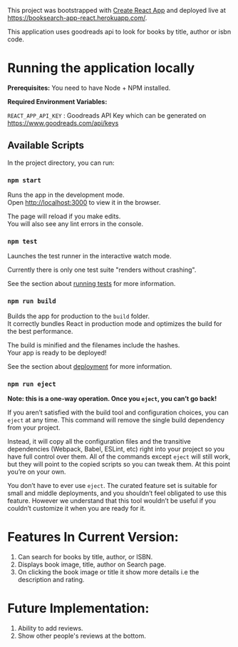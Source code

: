 
This project was bootstrapped with [Create React App](https://github.com/facebook/create-react-app) and deployed live at https://booksearch-app-react.herokuapp.com/.

This application uses goodreads api to look for books by title, author or isbn code.

# Running the application locally

**Prerequisites:** You need to have Node + NPM installed.

**Required Environment Variables:**

`REACT_APP_API_KEY` : Goodreads API Key which can be generated on https://www.goodreads.com/api/keys

## Available Scripts

In the project directory, you can run:

### `npm start`

Runs the app in the development mode.<br>
Open [http://localhost:3000](http://localhost:3000) to view it in the browser.

The page will reload if you make edits.<br>
You will also see any lint errors in the console.

### `npm test`

Launches the test runner in the interactive watch mode.<br>

Currently there is only one test suite "renders without crashing".

See the section about [running tests](https://facebook.github.io/create-react-app/docs/running-tests) for more information.

### `npm run build`

Builds the app for production to the `build` folder.<br>
It correctly bundles React in production mode and optimizes the build for the best performance.

The build is minified and the filenames include the hashes.<br>
Your app is ready to be deployed!

See the section about [deployment](https://facebook.github.io/create-react-app/docs/deployment) for more information.

### `npm run eject`

**Note: this is a one-way operation. Once you `eject`, you can’t go back!**

If you aren’t satisfied with the build tool and configuration choices, you can `eject` at any time. This command will remove the single build dependency from your project.

Instead, it will copy all the configuration files and the transitive dependencies (Webpack, Babel, ESLint, etc) right into your project so you have full control over them. All of the commands except `eject` will still work, but they will point to the copied scripts so you can tweak them. At this point you’re on your own.

You don’t have to ever use `eject`. The curated feature set is suitable for small and middle deployments, and you shouldn’t feel obligated to use this feature. However we understand that this tool wouldn’t be useful if you couldn’t customize it when you are ready for it.

# Features In Current Version:

1. Can search for books by title, author, or ISBN.
2. Displays book image, title, author on Search page.
3. On clicking the book image or title it show more details i.e the description and rating.

# Future Implementation:

1. Ability to add reviews.
2. Show other people's reviews at the bottom.

